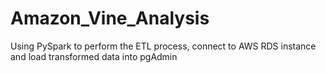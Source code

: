 # Amazon_Vine_Analysis
Using PySpark to perform the ETL process, connect to AWS RDS instance and load transformed data into pgAdmin
